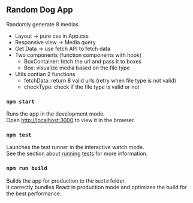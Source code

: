 ## Random Dog App

Randomly generate 8 medias
- Layout -> pure css in App.css
- Responsive view -> Media query
- Get Data -> use fetch API to fetch data
- Two components (function components with hook)
  - BoxContainer: fetch the url and pass it to boxes
  - Box: visualize media based on the file type
- Utils contian 2 functions
  -  fetchData: return 8 valid urls (retry when file type is not valid)
  -  checkType: check if the file type is valid or not

### `npm start`

Runs the app in the development mode.<br />
Open [http://localhost:3000](http://localhost:3000) to view it in the browser.

### `npm test`

Launches the test runner in the interactive watch mode.<br />
See the section about [running tests](https://facebook.github.io/create-react-app/docs/running-tests) for more information.

### `npm run build`

Builds the app for production to the `build` folder.<br />
It correctly bundles React in production mode and optimizes the build for the best performance.